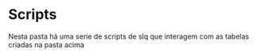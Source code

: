 # Scripts

Nesta pasta há uma serie de scripts de slq que interagem com as tabelas criadas na pasta acima